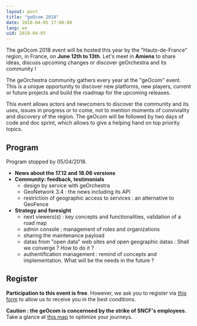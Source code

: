 ```yaml
---
layout: post
title: "geOcom 2018"
date: 2018-04-05 17:00:00
lang: en
uid: 2018-04-05
---
```


The geOcom 2018 event will be hosted this year by the "Hauts-de-France" region, in France, on **June 12th to 13th**. Let's meet in **Amiens** to share ideas, discuss upcoming changes or discover geOrchestra and its community !

<!--more-->

The geOrchestra community gathers every year at the "geOcom" event. This is a unique opportunity to discover new platforms, new players, current or future projects and build the roadmap for the upcoming releases.

This event allows actors and newcomers to discover the community and its uses, issues in progress or to come, not to mention moments of conviviality and discovery of the region.
The geOcom will be followed by two days of code and doc sprint, which allows to give a helping hand on top priority topics.

## Program

Program stopped by 05/04/2018.

- **News about the 17.12 and 18.06 versions**
- **Community: feedback, testimonials**
  - design by service with geOrchestra
  - GeoNetwork 3.4 : the news including its API
  - restriction of geographic access to services : an alternative to GeoFence
- **Strategy and foresight**
  - next viewers(s) : key concepts and functionalities, validation of a road map
  - admin console : management of roles and organizations
  - sharing the maintenance payload
  - datas from "open data" web sites and open geographic datas : Shall we converge ? How to do it ?
  - authentification management  : remind of concepts and implementation.  What will be the needs in the future ?

## Register

**Participation to this event is free**. However, we ask you to register via [this form](https://docs.google.com/forms/d/e/1FAIpQLSc2yH8xvbKM7fu7VVQDOj5TjXJ7cFZYItmSosfc-RG47AMtEQ/viewform) to allow us to receive you in the best conditions. 

**Caution : the geOcom is concerneed by the strike of SNCF's employees.** Take a glance at [this map](http://umap.openstreetmap.fr/fr/map/participants-au-geocom-2018_210735) to optimize your journeys.
